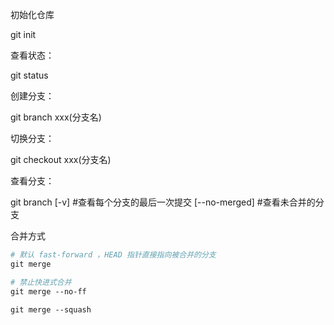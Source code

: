 初始化仓库

git init

查看状态：

git status

创建分支：

git branch xxx(分支名)

切换分支：

git checkout xxx(分支名)

查看分支：

git branch [-v] #查看每个分支的最后一次提交 [--no-merged] #查看未合并的分支

合并方式

```makefile
# 默认 fast-forward ，HEAD 指针直接指向被合并的分支
git merge 

# 禁止快进式合并
git merge --no-ff 

git merge --squash 
```

